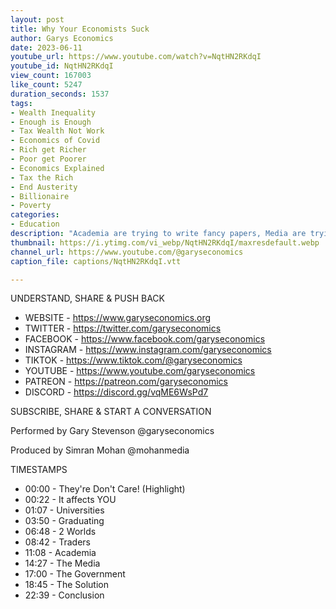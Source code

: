 ```yaml
---
layout: post
title: Why Your Economists Suck
author: Garys Economics
date: 2023-06-11
youtube_url: https://www.youtube.com/watch?v=NqtHN2RKdqI
youtube_id: NqtHN2RKdqI
view_count: 167003
like_count: 5247
duration_seconds: 1537
tags:
- Wealth Inequality
- Enough is Enough
- Tax Wealth Not Work
- Economics of Covid
- Rich get Richer
- Poor get Poorer
- Economics Explained
- Tax the Rich
- End Austerity
- Billionaire
- Poverty
categories:
- Education
description: "Academia are trying to write fancy papers, Media are trying to present professional looking content but none of them really care about being right. In the central bank they they are slightly more tied to reality but as you can see the central bank has done a phenomenally poor job of managing inflation in the last few years and they've done a phenomenally poor job of managing the economy in the last 20 years, you know & does anybody get fired? does anybody get fined?"
thumbnail: https://i.ytimg.com/vi_webp/NqtHN2RKdqI/maxresdefault.webp
channel_url: https://www.youtube.com/@garyseconomics
caption_file: captions/NqtHN2RKdqI.vtt

---
```


UNDERSTAND, SHARE & PUSH BACK

- WEBSITE - https://www.garyseconomics.org
- TWITTER  - https://twitter.com/garyseconomics
- FACEBOOK - https://www.facebook.com/garyseconomics
- INSTAGRAM  - https://www.instagram.com/garyseconomics
- TIKTOK - https://www.tiktok.com/@garyseconomics
- YOUTUBE -  https://www.youtube.com/garyseconomics
- PATREON - https://patreon.com/garyseconomics
- DISCORD - https://discord.gg/vqME6WsPd7

SUBSCRIBE, SHARE & START A CONVERSATION

Performed by Gary Stevenson
@garyseconomics

Produced by Simran Mohan
@mohanmedia


TIMESTAMPS
- 00:00 - They're Don't Care! (Highlight)
- 00:22 - It affects YOU
- 01:07 - Universities
- 03:50 - Graduating
- 06:48 - 2 Worlds
- 08:42 - Traders
- 11:08 - Academia
- 14:27 - The Media
- 17:00 - The Government
- 18:45 - The Solution
- 22:39 - Conclusion
